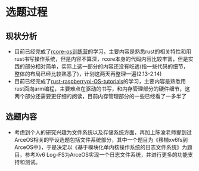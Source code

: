 # 选题过程
## 现状分析
- 目前已经完成了[rcore-os训练营](https://github.com/LearningOS/rust-based-os-comp2022/blob/main/scheduling.md)的学习，主要内容是熟悉rust的相关特性和用rust书写操作系统，但是内容不算深，rcore本身的代码内容比较丰富，但是实践的部分相对简单，实际上这一部分的内容还没有吃透(指一些代码的细节，整体的布局已经比较熟悉了)，计划这两天再整理一遍(2.13-2.14)
- 目前已经完成了[rust-raspberrypi-OS-tutorials](https://github.com/rust-embedded/rust-raspberrypi-OS-tutorials)的学习，主要内容是熟悉用rust面向arm编程，主要难点在驱动的书写，和内存管理部分的硬件细节，这两个部分还需要更仔细的阅读，目前内存管理部分的一些已经看了一多半了

## 选题内容
- 考虑到个人的研究兴趣为文件系统以及存储系统方面，再加上陈渝老师提到过ArceOS相关的毕设选题包括文件系统部分，其中一个题目为《移植xv6fs到ArceOS中》，于是决定以《基于模块化单内核操作系统的日志文件系统》为题目，参考Xv6 Log-FS为ArceOS实现一个日志文件系统，并进行更多的功能支持和测试。
